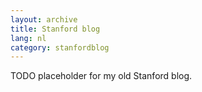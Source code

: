 ```yaml
---
layout: archive
title: Stanford blog
lang: nl
category: stanfordblog
---
```


TODO placeholder for my old Stanford blog.
